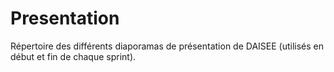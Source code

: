 # Presentation
Répertoire des différents diaporamas de présentation de DAISEE (utilisés en début et fin de chaque sprint).
